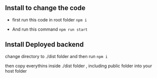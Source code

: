 ## Install to change the code

- first run this code in root folder
`npm i`

- And run this command
`npm run start`

## Install Deployed backend

change directory to ./dist folder and then run
`npm i`

then copy everythins inside ./dist folder , including public folder into your host folder
